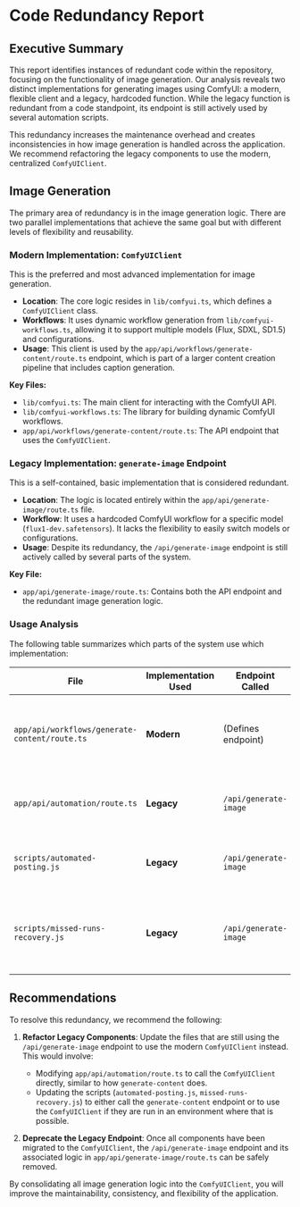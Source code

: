 # Code Redundancy Report

## Executive Summary

This report identifies instances of redundant code within the repository, focusing on the functionality of image generation. Our analysis reveals two distinct implementations for generating images using ComfyUI: a modern, flexible client and a legacy, hardcoded function. While the legacy function is redundant from a code standpoint, its endpoint is still actively used by several automation scripts.

This redundancy increases the maintenance overhead and creates inconsistencies in how image generation is handled across the application. We recommend refactoring the legacy components to use the modern, centralized `ComfyUIClient`.

## Image Generation

The primary area of redundancy is in the image generation logic. There are two parallel implementations that achieve the same goal but with different levels of flexibility and reusability.

### Modern Implementation: `ComfyUIClient`

This is the preferred and most advanced implementation for image generation.

*   **Location**: The core logic resides in `lib/comfyui.ts`, which defines a `ComfyUIClient` class.
*   **Workflows**: It uses dynamic workflow generation from `lib/comfyui-workflows.ts`, allowing it to support multiple models (Flux, SDXL, SD1.5) and configurations.
*   **Usage**: This client is used by the `app/api/workflows/generate-content/route.ts` endpoint, which is part of a larger content creation pipeline that includes caption generation.

**Key Files:**

*   `lib/comfyui.ts`: The main client for interacting with the ComfyUI API.
*   `lib/comfyui-workflows.ts`: The library for building dynamic ComfyUI workflows.
*   `app/api/workflows/generate-content/route.ts`: The API endpoint that uses the `ComfyUIClient`.

### Legacy Implementation: `generate-image` Endpoint

This is a self-contained, basic implementation that is considered redundant.

*   **Location**: The logic is located entirely within the `app/api/generate-image/route.ts` file.
*   **Workflow**: It uses a hardcoded ComfyUI workflow for a specific model (`flux1-dev.safetensors`). It lacks the flexibility to easily switch models or configurations.
*   **Usage**: Despite its redundancy, the `/api/generate-image` endpoint is still actively called by several parts of the system.

**Key File:**

*   `app/api/generate-image/route.ts`: Contains both the API endpoint and the redundant image generation logic.

### Usage Analysis

The following table summarizes which parts of the system use which implementation:

| File                                       | Implementation Used | Endpoint Called               | Notes                                                              |
| ------------------------------------------ | ------------------- | ------------------------------- | ------------------------------------------------------------------ |
| `app/api/workflows/generate-content/route.ts` | **Modern**          | (Defines endpoint)              | Uses the `ComfyUIClient` for a complete content generation workflow. |
| `app/api/automation/route.ts`                | **Legacy**          | `/api/generate-image`           | Calls the legacy endpoint for automated tasks.                     |
| `scripts/automated-posting.js`               | **Legacy**          | `/api/generate-image`           | Calls the legacy endpoint for posting automation.                  |
| `scripts/missed-runs-recovery.js`            | **Legacy**          | `/api/generate-image`           | Calls the legacy endpoint to recover missed scheduled runs.        |

## Recommendations

To resolve this redundancy, we recommend the following:

1.  **Refactor Legacy Components**: Update the files that are still using the `/api/generate-image` endpoint to use the modern `ComfyUIClient` instead. This would involve:
    *   Modifying `app/api/automation/route.ts` to call the `ComfyUIClient` directly, similar to how `generate-content` does.
    *   Updating the scripts (`automated-posting.js`, `missed-runs-recovery.js`) to either call the `generate-content` endpoint or to use the `ComfyUIClient` if they are run in an environment where that is possible.

2.  **Deprecate the Legacy Endpoint**: Once all components have been migrated to the `ComfyUIClient`, the `/api/generate-image` endpoint and its associated logic in `app/api/generate-image/route.ts` can be safely removed.

By consolidating all image generation logic into the `ComfyUIClient`, you will improve the maintainability, consistency, and flexibility of the application.
